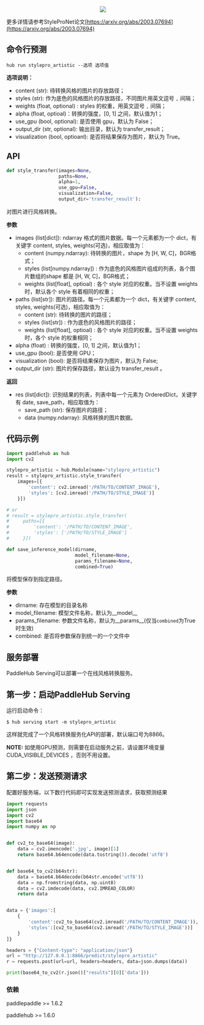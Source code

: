 <p align="center">
<img src="https://paddlehub.bj.bcebos.com/resources/style.png"  hspace='10'/> <br />
</p>

更多详情请参考StyleProNet论文[https://arxiv.org/abs/2003.07694](https://arxiv.org/abs/2003.07694)

## 命令行预测

```
hub run stylepro_artistic --选项 选项值
```

**选项说明：**

* content (str): 待转换风格的图片的存放路径；
* styles (str): 作为底色的风格图片的存放路径，不同图片用英文逗号 `,` 间隔；
* weights (float, optional) : styles 的权重，用英文逗号 `,` 间隔；
* alpha (float, optioal)：转换的强度，\[0, 1\] 之间，默认值为1；
* use\_gpu (bool, optional): 是否使用 gpu，默认为 False；
* output\_dir (str, optional): 输出目录，默认为 transfer\_result；
* visualization (bool, optioanl): 是否将结果保存为图片，默认为 True。

## API

```python
def style_transfer(images=None,
                   paths=None,
                   alpha=1,
                   use_gpu=False,
                   visualization=False,
                   output_dir='transfer_result'):
```

对图片进行风格转换。

**参数**

* images (list\[dict\]): ndarray 格式的图片数据。每一个元素都为一个 dict，有关键字 content, styles, weights(可选)，相应取值为：
    * content (numpy.ndarray): 待转换的图片，shape 为 \[H, W, C\]，BGR格式；
    * styles (list\[numpy.ndarray\]) : 作为底色的风格图片组成的列表，各个图片数组的shape 都是 \[H, W, C\]，BGR格式；
    * weights (list\[float\], optioal) : 各个 style 对应的权重。当不设置 weights 时，默认各个 style 有着相同的权重；
* paths (list\[str\]): 图片的路径。每一个元素都为一个 dict，有关键字 content, styles, weights(可选)，相应取值为：
    * content (str): 待转换的图片的路径；
    * styles (list\[str\]) : 作为底色的风格图片的路径；
    * weights (list\[float\], optioal) : 各个 style 对应的权重。当不设置 weights 时，各个 style 的权重相同；
* alpha (float) : 转换的强度，\[0, 1\] 之间，默认值为1；
* use\_gpu (bool): 是否使用 GPU；
* visualization (bool): 是否将结果保存为图片，默认为 False;
* output\_dir (str): 图片的保存路径，默认设为 transfer\_result 。

**返回**

* res (list\[dict\]): 识别结果的列表，列表中每一个元素为 OrderedDict，关键字有 date, save\_path，相应取值为：
  * save\_path (str): 保存图片的路径；
  * data (numpy.ndarray): 风格转换的图片数据。

## 代码示例

```python
import paddlehub as hub
import cv2

stylepro_artistic = hub.Module(name="stylepro_artistic")
result = stylepro_artistic.style_transfer(
    images=[{
        'content': cv2.imread('/PATH/TO/CONTENT_IMAGE'),
        'styles': [cv2.imread('/PATH/TO/STYLE_IMAGE')]
    }])

# or
# result = stylepro_artistic.style_transfer(
#     paths=[{
#         'content': '/PATH/TO/CONTENT_IMAGE',
#         'styles': ['/PATH/TO/STYLE_IMAGE']
#     }])
```

```python
def save_inference_model(dirname,
                         model_filename=None,
                         params_filename=None,
                         combined=True)
```

将模型保存到指定路径。

**参数**

* dirname: 存在模型的目录名称
* model\_filename: 模型文件名称，默认为\_\_model\_\_
* params\_filename: 参数文件名称，默认为\_\_params\_\_(仅当`combined`为True时生效)
* combined: 是否将参数保存到统一的一个文件中

## 服务部署

PaddleHub Serving可以部署一个在线风格转换服务。

## 第一步：启动PaddleHub Serving

运行启动命令：
```shell
$ hub serving start -m stylepro_artistic
```

这样就完成了一个风格转换服务化API的部署，默认端口号为8866。

**NOTE:** 如使用GPU预测，则需要在启动服务之前，请设置环境变量 CUDA\_VISIBLE\_DEVICES ，否则不用设置。

## 第二步：发送预测请求

配置好服务端，以下数行代码即可实现发送预测请求，获取预测结果

```python
import requests
import json
import cv2
import base64
import numpy as np


def cv2_to_base64(image):
    data = cv2.imencode('.jpg', image)[1]
    return base64.b64encode(data.tostring()).decode('utf8')


def base64_to_cv2(b64str):
    data = base64.b64decode(b64str.encode('utf8'))
    data = np.fromstring(data, np.uint8)
    data = cv2.imdecode(data, cv2.IMREAD_COLOR)
    return data


data = {'images':[
    {
        'content':cv2_to_base64(cv2.imread('/PATH/TO/CONTENT_IMAGE')),
        'styles':[cv2_to_base64(cv2.imread('/PATH/TO/STYLE_IMAGE'))]
    }
]}

headers = {"Content-type": "application/json"}
url = "http://127.0.0.1:8866/predict/stylepro_artistic"
r = requests.post(url=url, headers=headers, data=json.dumps(data))

print(base64_to_cv2(r.json()["results"][0]['data']))
```

### 依赖

paddlepaddle >= 1.6.2

paddlehub >= 1.6.0
